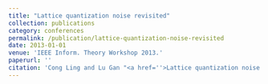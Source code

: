 ```yaml
---
title: "Lattice quantization noise revisited"
collection: publications
category: conferences
permalink: /publication/lattice-quantization-noise-revisited
date: 2013-01-01
venue: 'IEEE Inform. Theory Workshop 2013.'
paperurl: ''
citation: 'Cong Ling and Lu Gan "<a href=''>Lattice quantization noise revisited</a>", IEEE Inform. Theory Workshop 2013.'
---
```

